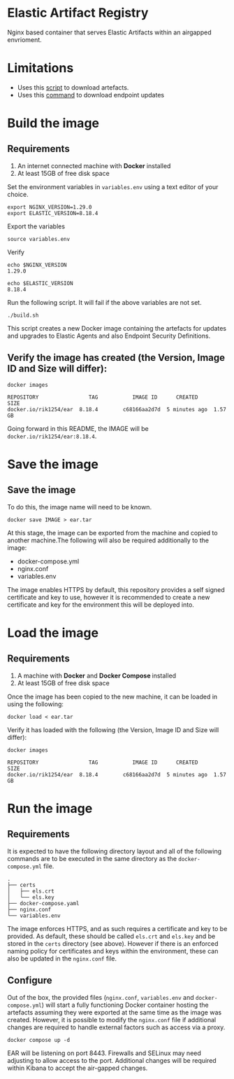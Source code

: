 # Elastic Artifact Registry
Nginx based container that serves Elastic Artifacts within an airgapped envrioment.

# Limitations
- Uses this [script](https://www.elastic.co/docs/deploy-manage/deploy/self-managed/air-gapped-install#additional-artifact-registry-examples) to download artefacts.
- Uses this [command](https://www.elastic.co/docs/solutions/security/configure-elastic-defend/configure-offline-endpoints-air-gapped-environments#_step_3_manually_copy_artifact_updates) to download endpoint updates

# Build the image
## Requirements
1. An internet connected machine with <b>Docker</b> installed
2. At least 15GB of free disk space


Set the environment variables in ```variables.env``` using a text editor of your choice.
```
export NGINX_VERSION=1.29.0
export ELASTIC_VERSION=8.18.4
```
Export the variables
```
source variables.env
```
Verify
```
echo $NGINX_VERSION
1.29.0

echo $ELASTIC_VERSION
8.18.4
```

Run the following script. It will fail if the above variables are not set.
``` 
./build.sh
```
This script creates a new Docker image containing the artefacts for updates and upgrades to Elastic Agents and also Endpoint Security Definitions.
## Verify the image has created (the Version, Image ID and Size will differ):
```
docker images

REPOSITORY                TAG           IMAGE ID      CREATED        SIZE
docker.io/rik1254/ear  8.18.4        c68166aa2d7d  5 minutes ago  1.57 GB
```
Going forward in this README, the IMAGE will be ```docker.io/rik1254/ear:8.18.4```.

# Save the image
## Save the image
To do this, the image name will need to be known.
```
docker save IMAGE > ear.tar
```
At this stage, the image can be exported from the machine and copied to another machine.The following will also be required additionally to the image:
- docker-compose.yml
- nginx.conf
- variables.env

The image enables HTTPS by default, this repository provides a self signed certificate and key to use, however it is recommended to create a new certificate and key for the environment this will be deployed into.
# Load the image
## Requirements
1. A machine with <b>Docker</b> and <b>Docker Compose </b>installed
2. At least 15GB of free disk space

Once the image has been copied to the new machine, it can be loaded in using the following:
```
docker load < ear.tar
```
Verify it has loaded with the following (the Version, Image ID and Size will differ):
```
docker images

REPOSITORY                TAG           IMAGE ID      CREATED        SIZE
docker.io/rik1254/ear  8.18.4        c68166aa2d7d  5 minutes ago  1.57 GB
```

# Run the image
## Requirements
It is expected to have the following directory layout and all of the following commands are to be executed in the same directory as the ```docker-compose.yml``` file.
```
.
├── certs
│   ├── els.crt
│   └── els.key
├── docker-compose.yaml
├── nginx.conf
└── variables.env
```
The image enforces HTTPS, and as such requires a certificate and key to be provided. As default, these should be called ```els.crt``` and ```els.key``` and be stored in the ```certs``` directory (see above). However if there is an enforced naming policy for certificates and keys within the environment, these can also be updated in the ```nginx.conf``` file.
## Configure
Out of the box, the provided files (```nginx.conf```, ```variables.env``` and ```docker-compose.yml```) will start a fully functioning Docker container hosting the artefacts assuming they were exported at the same time as the image was created. However, it is possible to modify the ```nginx.conf``` file if additional changes are required to handle external factors such as access via a proxy.


```
docker compose up -d
```

EAR will be listening on port 8443. Firewalls and SELinux may need adjusting to allow access to the port.
Additional changes will be required within Kibana to accept the air-gapped changes.
